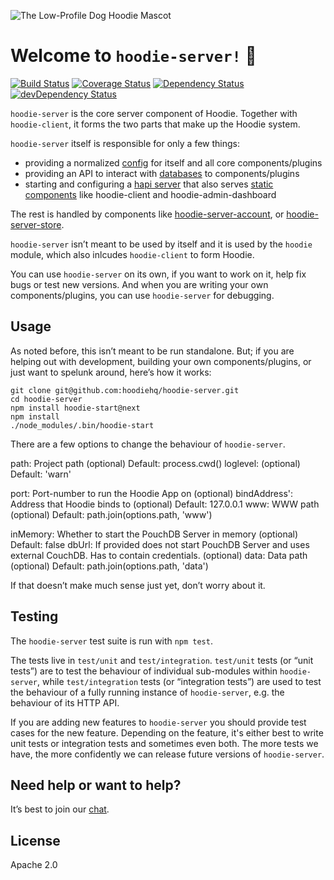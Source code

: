 ![The Low-Profile Dog Hoodie Mascot](https://avatars1.githubusercontent.com/u/1888826?v=3&s=200)

# Welcome to `hoodie-server!` 🎉

[![Build Status](https://travis-ci.org/hoodiehq/hoodie-server.svg?branch=next)](https://travis-ci.org/hoodiehq/hoodie-server)
[![Coverage Status](https://coveralls.io/repos/hoodiehq/hoodie-server/badge.svg?branch=next&service=github)](https://coveralls.io/github/hoodiehq/hoodie-server?branch=next)
[![Dependency Status](https://david-dm.org/hoodiehq/hoodie-server/next.svg)](https://david-dm.org/hoodiehq/hoodie-server/next)
[![devDependency Status](https://david-dm.org/hoodiehq/hoodie-server/next/dev-status.svg)](https://david-dm.org/hoodiehq/hoodie-server/next#info=dependencies)


`hoodie-server` is the core server component of Hoodie. Together with `hoodie-client`, it forms the two parts that make up the Hoodie system.

`hoodie-server` itself is responsible for only a few things:

- providing a normalized [config](lib/config.js) for itself and all core components/plugins
- providing an API to interact with [databases](lib/database.js) to components/plugins
- starting and configuring a [hapi server](lib/hapi.js) that also serves [static components](lib/static.js) like hoodie-client and hoodie-admin-dashboard

The rest is handled by components like [hoodie-server-account](https://github.com/hoodiehq/hoodie-server-account), or [hoodie-server-store](https://github.com/hoodiehq/hoodie-server-store).

`hoodie-server` isn’t meant to be used by itself and it is used by the `hoodie` module, which also inlcudes `hoodie-client` to form Hoodie.

You can use `hoodie-server` on its own, if you want to work on it, help fix bugs or test new versions. And when you are writing your own components/plugins, you can use `hoodie-server` for debugging.

## Usage

As noted before, this isn’t meant to be run standalone. But; if you are helping out with development, building your own components/plugins, or just want to spelunk around, here’s how it works:

```
git clone git@github.com:hoodiehq/hoodie-server.git
cd hoodie-server
npm install hoodie-start@next
npm install
./node_modules/.bin/hoodie-start
```

There are a few options to change the behaviour of `hoodie-server`.

path: Project path (optional) Default: process.cwd()
loglevel: (optional) Default: 'warn'

port: Port-number to run the Hoodie App on (optional)
bindAddress': Address that Hoodie binds to (optional) Default: 127.0.0.1
www: WWW path (optional) Default: path.join(options.path, 'www')

inMemory: Whether to start the PouchDB Server in memory (optional) Default: false
dbUrl: If provided does not start PouchDB Server and uses external CouchDB. Has to contain credentials. (optional)
data: Data path (optional) Default: path.join(options.path, 'data')

If that doesn’t make much sense just yet, don’t worry about it.

## Testing

The `hoodie-server` test suite is run with `npm test`.

The tests live in `test/unit` and `test/integration`. `test/unit` tests (or “unit tests”) are to test the behaviour of individual sub-modules within `hoodie-server`, while `test/integration` tests (or “integration tests”) are used to test the behaviour of a fully running instance of `hoodie-server`, e.g. the behaviour of its HTTP API.

If you are adding new features to `hoodie-server` you should provide test cases for the new feature. Depending on the feature, it's either best to write unit tests or integration tests and sometimes even both. The more tests we have, the more confidently we can release future versions of `hoodie-server`.

## Need help or want to help?

It’s best to join our [chat](http://hood.ie/chat/).

## License

Apache 2.0
